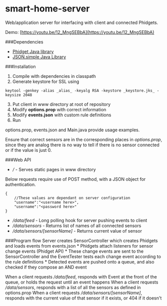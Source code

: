 # smart-home-server

Web/application server for interfacing with client and connected Phidgets.

Demo: [https://youtu.be/12_MngSEBbA](https://youtu.be/12_MngSEBbA)

###Dependencies
* [Phidget Java library](http://www.phidgets.com/docs/Language_-_Java)
* [JSON.simple Java Library](https://code.google.com/p/json-simple/)

###Installation
1. Compile with dependencies in classpath
2. Generate keystore for SSL using
```
keytool -genkey -alias _alias_ -keyalg RSA -keystore _keystore.jks_ -keysize 2048
```
3. Put client in www directory at root of repository
4. Modify __options.prop__ with correct information
5. Modify __events.json__ with custom rule definitions
5. Run

options.prop, events.json and Main.java provide usage examples.

Ensure that correct sensors are in the corresponding places in _options.prop_, since they are analog there is no way to tell if there is no sensor connected or if the value is just 0.

###Web API
* */* - Serves static pages in www directory

Below requests require use of POST method, with a JSON object for authentication.
```
{
    //These values are dependant on server configuration
    "username":"<username here>",
    "username":"<password here>"
}
```

* */data/feed* - Long polling hook for server pushing events to client
* */data/sensors* - Returns list of names of all connected sensors
* */data/sensors/[sensorName]* - Returns current value of sensor

###Program flow
Server creates SensorController which creates Phidgets and loads events from events.json
    * Phidgets attach listeners for sensor change events (Phidget API)
    * These change events are sent to the SensorController and the EventTester tests each change event according to the rule definitions
    * Detected events are pushed onto a queue, and also checked if they compose an AND event

When a client requests */data/feed*, responds with Event at the front of the queue, or holds the request until an event happens
When a client requests */data/sensors*, responds with a list of all the sensors as defined in options.prop
When a client requests */data/sensors/[sensorName]*, responds with the current value of that sensor if it exists, or 404 if it doesn't